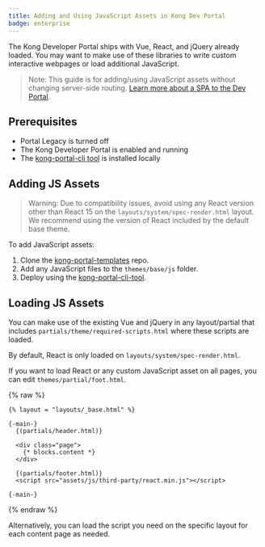 ```yaml
---
title: Adding and Using JavaScript Assets in Kong Dev Portal
badge: enterprise
---
```


The Kong Developer Portal ships with Vue, React, and jQuery already loaded.
You may want to make use of these libraries to write custom interactive
webpages or load additional JavaScript.

> Note: This guide is for adding/using JavaScript assets without changing server-side routing. [Learn more about a SPA to the Dev Portal](/gateway/{{page.kong_version}}/dev-portal/theme-customization/single-page-app).

## Prerequisites

* Portal Legacy is turned off
* The Kong Developer Portal is enabled and running
* The [kong-portal-cli tool](/gateway/{{page.kong_version}}/dev-portal/helpers/cli) is installed locally


## Adding JS Assets
> Warning: Due to compatibility issues, avoid using any React version other than React 15 on the `layouts/system/spec-render.html` layout. We recommend using the version of React included by the default base theme.

To add JavaScript assets:
1. Clone the [kong-portal-templates](https://github.com/Kong/kong-portal-templates) repo.
2. Add any JavaScript files to the `themes/base/js` folder.
3. Deploy using the [kong-portal-cli-tool](/gateway/{{page.kong_version}}/dev-portal/helpers/cli).


## Loading JS Assets

You can make use of the existing Vue and jQuery in any layout/partial that includes `partials/theme/required-scripts.html` where these scripts are loaded.

By default, React is only loaded on `layouts/system/spec-render.html`.

If you want to load React or any custom JavaScript asset on all pages, you can edit `themes/partial/foot.html`.


{% raw %}
```
{% layout = "layouts/_base.html" %}

{-main-}
  {(partials/header.html)}

  <div class="page">
    {* blocks.content *}
  </div>

  {(partials/footer.html)}
  <script src="assets/js/third-party/react.min.js"></script>

{-main-}
```
{% endraw %}

Alternatively, you can load the script you need on the specific layout for each content page as needed.
